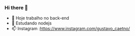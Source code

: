 ### Hi there 👋

<!--
**Gustavo-caetano/Gustavo-caetano** is a ✨ _special_ ✨ repository because its `README.md` (this file) appears on your GitHub profile.

Here are some ideas to get you started:
-->

- 🔭 Hoje trabalho no back-end
- 🌱 Estudando nodejs
- 📫 Instagram :https://www.instagram.com/gustavo_caetno/



